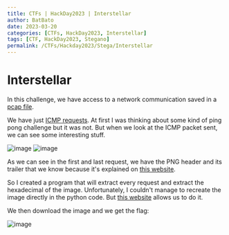 ```yaml
---
title: CTFs | HackDay2023 | Interstellar
author: BatBato
date: 2023-03-20
categories: [CTFs, HackDay2023, Interstellar]
tags: [CTF, HackDay2023, Stegano]
permalink: /CTFs/Hackday2023/Stega/Interstellar
---
```


# Interstellar
In this challenge, we have access to a network communication saved in a [pcap file](https://github.com/Nouman404/nouman404.github.io/blob/main/_posts/CTFs/Hackday2023/Stega/Interstellar/dump.pcap).

We have just [ICMP requests](https://en.wikipedia.org/wiki/Internet_Control_Message_Protocol). At first I was thinking about some kind of ping pong challenge but it was not. But when we look at the ICMP packet sent, we can see some interesting stuff.

![image](https://user-images.githubusercontent.com/73934639/226409512-4db567de-1237-4d36-bb2f-7ece32ee717e.png)
![image](https://user-images.githubusercontent.com/73934639/226409994-3eb84d14-22f9-46e8-94d2-a83b14156ea3.png)

As we can see in the first and last request, we have the PNG header and its trailer that we know because it's explained on [this website](https://www.garykessler.net/library/file_sigs.html).

So I created a program that will extract every request and extract the hexadecimal of the image. Unfortunately, I couldn't manage to recreate the image directly in the python code. But [this website](https://codepen.io/abdhass/full/jdRNdj) allows us to do it.

We then download the image and we get the flag:

![image](https://raw.githubusercontent.com/Nouman404/nouman404.github.io/main/_posts/CTFs/Hackday2023/Stega/Interstellar/index.png)
